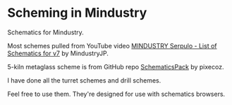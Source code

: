 # Scheming in Mindustry
Schematics for Mindustry.

Most schemes pulled from YouTube video [MINDUSTRY Serpulo - List of Schematics for v7](https://youtu.be/6pNt8toa4Wo) by MindustryJP.

5-kiln metaglass scheme is from GitHub repo [SchematicsPack](https://github.com/pixecoz/SchematicsPack) by pixecoz.

I have done all the turret schemes and drill schemes.

Feel free to use them. They're designed for use with schematics browsers.
